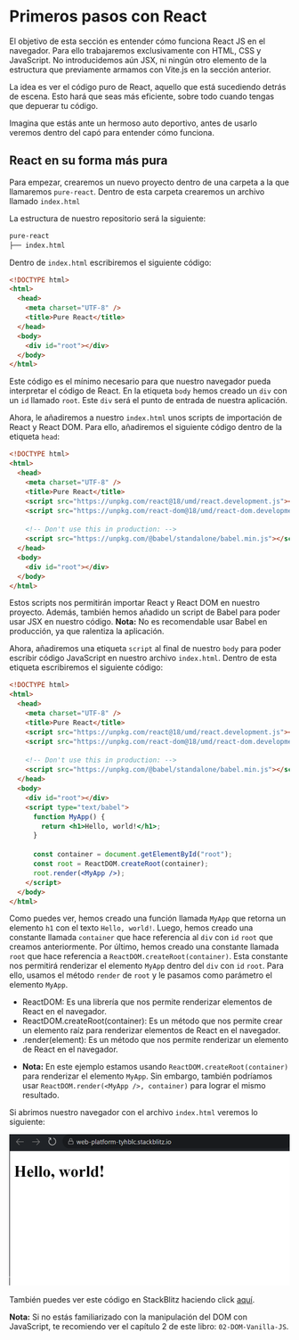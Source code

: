 # Primeros pasos con React

El objetivo de esta sección es entender cómo funciona React JS en el navegador. Para ello trabajaremos exclusivamente con HTML, CSS y JavaScript. No introducidemos aún JSX, ni ningún otro elemento de la estructura que previamente armamos con Vite.js en la sección anterior.

La idea es ver el código puro de React, aquello que está sucediendo detrás de escena. Esto hará que seas más eficiente, sobre todo cuando tengas que depuerar tu código.

Imagina que estás ante un hermoso auto deportivo, antes de usarlo veremos dentro del capó para entender cómo funciona.

## React en su forma más pura

Para empezar, crearemos un nuevo proyecto dentro de una carpeta a la que llamaremos `pure-react`. Dentro de esta carpeta crearemos un archivo llamado `index.html`

La estructura de nuestro repositorio será la siguiente:

```bash
pure-react
├── index.html
```

Dentro de `index.html` escribiremos el siguiente código:

```html
<!DOCTYPE html>
<html>
  <head>
    <meta charset="UTF-8" />
    <title>Pure React</title>
  </head>
  <body>
    <div id="root"></div>
  </body>
</html>
```

Este código es el mínimo necesario para que nuestro navegador pueda interpretar el código de React. En la etiqueta `body` hemos creado un `div` con un `id` llamado `root`. Este `div` será el punto de entrada de nuestra aplicación.

Ahora, le añadiremos a nuestro `index.html` unos scripts de importación de React y React DOM. Para ello, añadiremos el siguiente código dentro de la etiqueta `head`:

```html
<!DOCTYPE html>
<html>
  <head>
    <meta charset="UTF-8" />
    <title>Pure React</title>
    <script src="https://unpkg.com/react@18/umd/react.development.js"></script>
    <script src="https://unpkg.com/react-dom@18/umd/react-dom.development.js"></script>

    <!-- Don't use this in production: -->
    <script src="https://unpkg.com/@babel/standalone/babel.min.js"></script>
  </head>
  <body>
    <div id="root"></div>
  </body>
</html>
```

Estos scripts nos permitirán importar React y React DOM en nuestro proyecto. Además, también hemos añadido un script de Babel para poder usar JSX en nuestro código. **Nota:** No es recomendable usar Babel en producción, ya que ralentiza la aplicación.

Ahora, añadiremos una etiqueta `script` al final de nuestro `body` para poder escribir código JavaScript en nuestro archivo `index.html`. Dentro de esta etiqueta escribiremos el siguiente código:

```html
<!DOCTYPE html>
<html>
  <head>
    <meta charset="UTF-8" />
    <title>Pure React</title>
    <script src="https://unpkg.com/react@18/umd/react.development.js"></script>
    <script src="https://unpkg.com/react-dom@18/umd/react-dom.development.js"></script>

    <!-- Don't use this in production: -->
    <script src="https://unpkg.com/@babel/standalone/babel.min.js"></script>
  </head>
  <body>
    <div id="root"></div>
    <script type="text/babel">
      function MyApp() {
        return <h1>Hello, world!</h1>;
      }

      const container = document.getElementById("root");
      const root = ReactDOM.createRoot(container);
      root.render(<MyApp />);
    </script>
  </body>
</html>
```

Como puedes ver, hemos creado una función llamada `MyApp` que retorna un elemento `h1` con el texto `Hello, world!`. Luego, hemos creado una constante llamada `container` que hace referencia al `div` con `id` `root` que creamos anteriormente. Por último, hemos creado una constante llamada `root` que hace referencia a `ReactDOM.createRoot(container)`. Esta constante nos permitirá renderizar el elemento `MyApp` dentro del `div` con `id` `root`. Para ello, usamos el método `render` de `root` y le pasamos como parámetro el elemento `MyApp`.

* ReactDOM: Es una librería que nos permite renderizar elementos de React en el navegador.
* ReactDOM.createRoot(container): Es un método que nos permite crear un elemento raíz para renderizar elementos de React en el navegador.
* .render(element): Es un método que nos permite renderizar un elemento de React en el navegador.

- **Nota:** En este ejemplo estamos usando `ReactDOM.createRoot(container)` para renderizar el elemento `MyApp`. Sin embargo, también podríamos usar `ReactDOM.render(<MyApp />, container)` para lograr el mismo resultado.

Si abrimos nuestro navegador con el archivo `index.html` veremos lo siguiente:

![1702012322679](image/04-Primeros-pasos-con-React/1702012322679.png)

También puedes ver este código en StackBlitz haciendo click [aquí](https://stackblitz.com/edit/web-platform-tyhblc?file=script.js).


**Nota:** Si no estás familiarizado con la manipulación del DOM con JavaScript, te recomiendo ver el capítulo 2 de este libro: `02-DOM-Vanilla-JS`.


